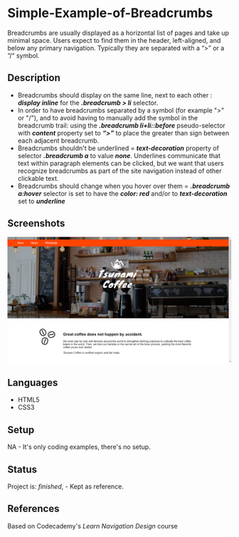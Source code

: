 # Simple-Example-of-Breadcrumbs
Breadcrumbs are usually displayed as a horizontal list of pages and take up minimal space. Users expect to find them in the header, left-aligned, and below any primary navigation. Typically they are separated with a “>” or a “/“ symbol.

## Description
* Breadcrumbs should display on the same line, next to each other : **_display inline_** for the **_.breadcrumb > li_** selector.
* In order to have breadcrumbs separated by a symbol (for example ">" or "/"), and to avoid having to manually add the symbol in the breadcrumb trail: using the **_.breadcrumb li+li::before_** pseudo-selector with **_content_** property set to **_“>”_** to place the greater than sign between each adjacent breadcrumb.
* Breadcrumbs shouldn't be underlined = **_text-decoration_** property of selector **_.breadcrumb a_** to value **_none_**. Underlines communicate that text within paragraph elements can be clicked, but we want that users recognize breadcrumbs as part of the site navigation instead of other clickable text.
* Breadcrumbs should change when you hover over them = **_.breadcrumb a:hover_** selector is set to have the **_color: red_** and/or to **_text-decoration_** set to **_underline_**


## Screenshots
![Example screenshot](./img/screenshot.png)

## Languages
* HTML5
* CSS3

## Setup
NA - It's only coding examples, there's no setup.

## Status
Project is:  _finished_, - Kept as reference.

## References
Based on Codecademy's _Learn Navigation Design_ course
